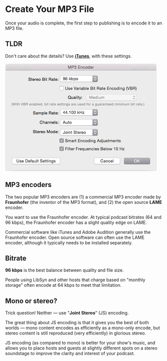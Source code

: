 Create Your MP3 File
=======

Once your audio is complete, the first step to publishing is to encode it to an MP3 file.

## TLDR

Don't care about the details? Use [**iTunes**](http://www.apple.com/itunes/download/), with these settings.

![iTunes MP3 Encoder Settings](iTunes-MP3-Encoder-Settings.png)

## MP3 encoders

The two popular MP3 encoders are (1) a commercial MP3 encoder made by **Fraunhofer** (the inventor of the MP3 format), and (2) the open source **LAME** encoder.

You want to use the Fraunhofer encoder.  At typical podcast bitrates (64 and 96 kbps), the Fraunhofer encoder has a slight quality edge on LAME.

Commercial software like iTunes and Adobe Audition generally use the Fraunhofer encoder.  Open source software can often use the LAME encoder, although it typically needs to be installed separately.

## Bitrate

**96 kbps** is the best balance between quality and file size.

People using LibSyn and other hosts that charge based on "monthly storage" often encode at 64 kbps to meet that limitation.

## Mono or stereo?

Trick question!  Neither — use "**Joint Stereo**" (JS) encoding.

The great thing about JS encoding is that it gives you the best of both worlds — mono content encodes as efficiently as a mono-only encode, but stereo content is still reproduced (very efficiently) in glorious stereo.

JS encoding (as compared to mono) is better for your show's music, and allows you to place hosts and guests at slightly different spots on a stereo soundstage to improve the clarity and interest of your podcast.
